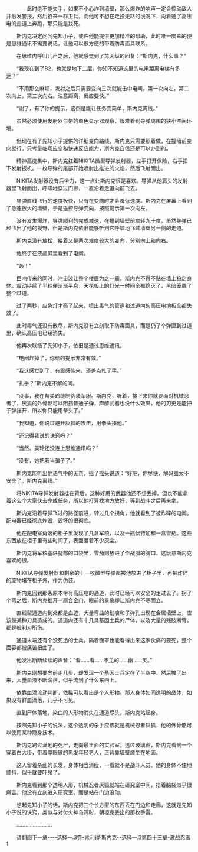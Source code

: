 <div class="read-content j_readContent" id="">
                <p>　　　　此时绝不能失手，如果不小心炸到墙壁，那么爆炸的响声一定会惊动敌人并触发警报，然后招来一群卫兵。而他可不想在走投无路的境况下，向着通了高压电的走道上奔跑，那只能是找死。<p>　　斯内克决定问问先知小子，或许他能提供更加精准的帮助，此时唯一庆幸的便是思维通讯不需要说话，让他可以很方便的带着防毒面具联系。<p>　　在思维内呼叫几声之后，他就感觉到了苏天纵的回复：“斯内克，什么事？”<p>　　“我现在到了B2，也就是地下二层，你知不知道这里的电闸距离电梯有多远？”<p>　　“不用那么麻烦，发射之后只需要变向三次就能击中电闸，第一次向左，第二次向上，第三次向右。注意距离，反应要快。”<p>　　“谢了，有了你的提示，这倒是能让任务变简单，斯内克离线。”<p>　　虽然必须使用发射器自带的单色显示器观察，很难看到导弹周围的狭小空间环境。<p>　　但现在有了先知小子提供的详细变向路线，斯内克只需要照着做，在撞墙前变向就行。只考量临场应变和快速反应能力，斯内克自信还是可以办到的。<p>　　精神高度集中，斯内克扛着NIKITA微型导弹发射器，左手打开保险，右手扣下发射扳机。一枚导弹的尾部开始喷射出推进的火焰，然后飞射而出。<p>　　NIKITA发射器没有后坐力，这一点让斯内克很是喜欢。导弹从他肩头的发射器里飞射而出，呼啸地穿过门廊，一直沿着走道向前飞去。<p>　　导弹直线飞行的速度极快，只有在变向时才会降低速度。斯内克在屏幕上看到了急速放大的墙壁，于是遥控导弹变向，按照提示第一次向左。<p>　　没有发生爆炸，导弹顺利的完成减速，在撞到墙壁前左转九十度。虽然导弹已经飞出了他的视野，但是斯内克依旧能够听到它呼啸地飞过墙壁另一侧的走道。<p>　　斯内克没有放松，接着又是两次难度较大的变向，分别向上和向右。<p>　　他终于在液晶屏里看到了电闸。<p>　　“轰！”<p>　　巨响传来的同时，冲击波让整个楼层为之一震，斯内克不得不贴在墙上稳定身体。震动持续了半秒便渐渐平息，天花板上的灯光一时间全都熄灭了，黑暗笼罩了整个过道。<p>　　过了两秒，应急灯才亮了起来，喷出毒气的管道和过道内的高压电地板全都失效了。<p>　　此时毒气还没有散尽，斯内克没有立刻取下防毒面具，而是仍了个弹匣到过道里，确认高压电已经消失。<p>　　他再次联络了先知小子，依旧是通过思维通讯。<p>　　“电闸炸掉了，你给的提示非常有效。”<p>　　“我这感觉到了，有震感传来，还差点扎了手。”<p>　　“扎手？”斯内克不解的问。<p>　　“没事，我在帮美玲缝制伪装军服。斯内克，听着，接下来你就要面对机械忍者了，灰狐的外骨骼可以阻挡普通子弹，麻醉武器也没什么效果，他的刀更是能把子弹挡开，所以你只能用拳头了。”<p>　　“我知道，你说过避开灰狐的攻击，用拳头揍他。”<p>　　“还记得我说的诀窍吗？”<p>　　“当然。美玲还没连上思维通讯吗？”<p>　　“没有，她把我当骗子了。”<p>　　斯内克能听出他语气中的无奈，摇了摇头说道：“好吧，你尽快，解码器太不安全了。斯内克离线。”<p>　　将NIKITA导弹发射器挂在背后，这种好用的武器他还不想丢掉。但也不能拿着这么个大家伙去完成任务，所以他打算找地方放好，等到战斗之后再来拿。<p>　　斯内克沿着导弹飞过的路径前进，转过几个拐角，他就看到了被炸碎的电闸。配电器已经彻底炸毁，毁坏的很彻底。<p>　　他在配电室角落的柜子里发现了几盒军粮，以及一瓶伏特加和一盒雪茄。这些东西放在柜子里有些时间了，表面落着不少灰尘。<p>　　斯内克将军粮塞进腿部的口袋里，雪茄则放进了作战服的胸口，这玩意斯内克喜欢的很。<p>　　NIKITA导弹发射器和剩余的十一枚微型导弹都被他放进了柜子里，再把炸碎的废物堵在柜子外，作为伪装。<p>　　斯内克回到那条原本带有高压电的通道，此时已经可以安全的走过去了。拐了个弯之后，斯内克推开一扇合金门，眼前的景象却让斯内克不寒而立。<p>　　直线型通道内到处都是血迹，大量弯曲的划痕和子弹孔出现在金属墙壁上，应该是某种刀具造成的。通道内还有十几具基因士兵的尸体，以及大量的残肢断臂，都是被利刃所伤。<p>　　通道末端还有个没死透的士兵，隔着面罩也能看得出来这家伙痛的要死，整个面容都被痛苦扭曲了。<p>　　他发出断断续续的声音：“看……看……不见的……幽……灵。”<p>　　斯内克刚想要向前走几步，却发现一个基因士兵定在了半空中，然后拽了出来，大量血液不断滴落，似乎流到了什么东西上。<p>　　依靠血滴流动判断，依稀可以看出是个人形物。那人身体如同透明的晶体，如果没有鲜血滴落，几乎不可见。<p>　　直到尸体落地，染血的人形物消失在通道尽头，斯内克站起身。<p>　　按照先知小子的说法，这个透明的杀手应该就是机械忍者灰狐，他的外骨骼可以使用某种隐身技术。<p>　　斯内克跨过满地的死尸，走向最里面的实验室。透过玻璃窗，斯内克看到一个穿着白大褂，带着厚眼镜的黑发年轻男人，正背靠墙壁瘫坐在地面。<p>　　这人留着杂乱的长发，身体相当消瘦，一看就不是战斗人员。他的身体不住地颤抖，似乎就要吓尿了。<p>　　斯内克看到那个透明人形，机械忍者灰狐就站在研究室中间，捂着脑袋似乎很痛苦。他没有立刻进入研究室，而是站在门边没动。<p>　　想起先知小子的话，斯内克把三个长方型的东西丢在门边和走廊，这就是先知小子说的诀窍，类似与对付火神乌鸦时，朝坦克丢出的那枚手雷。<p>　　……………………<p>　　请翻阅下一章----选择一.3卷-索利得·斯内克--选择一.3第四十三章-激战忍者1<p> 
            </div>